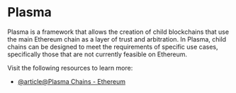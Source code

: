 # Plasma

Plasma is a framework that allows the creation of child blockchains that use the main Ethereum chain as a layer of trust and arbitration. In Plasma, child chains can be designed to meet the requirements of specific use cases, specifically those that are not currently feasible on Ethereum.

Visit the following resources to learn more:

- [@article@Plasma Chains - Ethereum](https://ethereum.org/en/developers/docs/scaling/plasma/)
